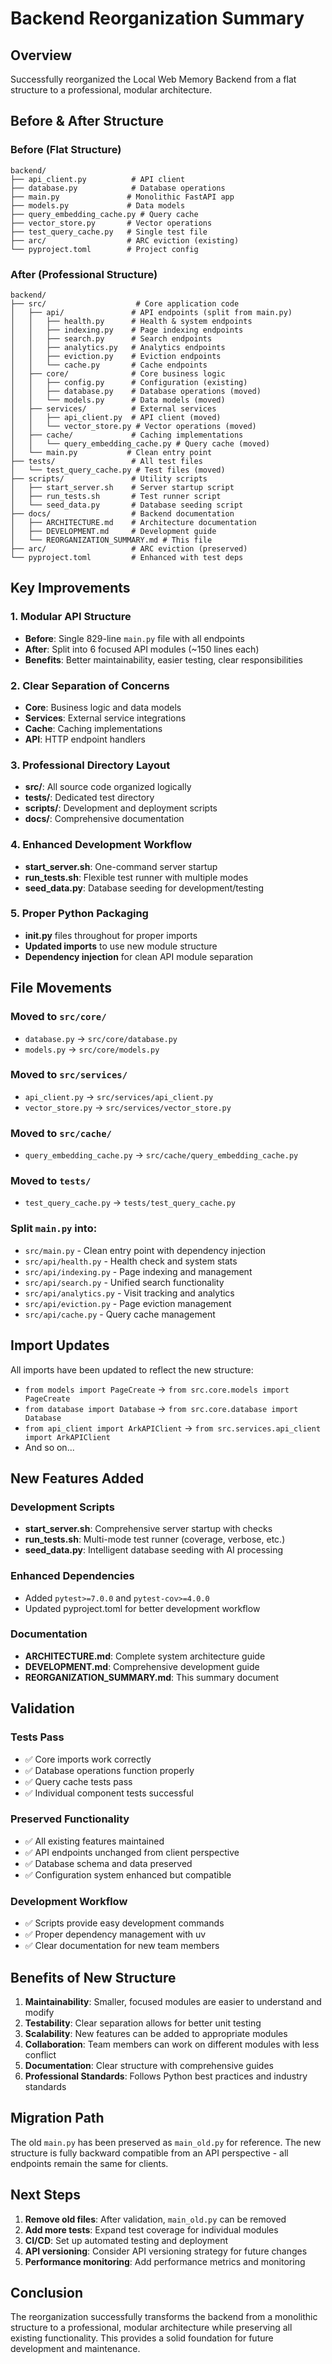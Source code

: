 # Backend Reorganization Summary

## Overview
Successfully reorganized the Local Web Memory Backend from a flat structure to a professional, modular architecture.

## Before & After Structure

### Before (Flat Structure)
```
backend/
├── api_client.py          # API client
├── database.py            # Database operations
├── main.py               # Monolithic FastAPI app
├── models.py             # Data models
├── query_embedding_cache.py # Query cache
├── vector_store.py       # Vector operations
├── test_query_cache.py   # Single test file
├── arc/                  # ARC eviction (existing)
└── pyproject.toml        # Project config
```

### After (Professional Structure)
```
backend/
├── src/                    # Core application code
│   ├── api/               # API endpoints (split from main.py)
│   │   ├── health.py      # Health & system endpoints
│   │   ├── indexing.py    # Page indexing endpoints
│   │   ├── search.py      # Search endpoints
│   │   ├── analytics.py   # Analytics endpoints
│   │   ├── eviction.py    # Eviction endpoints
│   │   └── cache.py       # Cache endpoints
│   ├── core/              # Core business logic
│   │   ├── config.py      # Configuration (existing)
│   │   ├── database.py    # Database operations (moved)
│   │   └── models.py      # Data models (moved)
│   ├── services/          # External services
│   │   ├── api_client.py  # API client (moved)
│   │   └── vector_store.py # Vector operations (moved)
│   ├── cache/             # Caching implementations
│   │   └── query_embedding_cache.py # Query cache (moved)
│   └── main.py           # Clean entry point
├── tests/                 # All test files
│   └── test_query_cache.py # Test files (moved)
├── scripts/               # Utility scripts
│   ├── start_server.sh    # Server startup script
│   ├── run_tests.sh       # Test runner script
│   └── seed_data.py       # Database seeding script
├── docs/                  # Backend documentation
│   ├── ARCHITECTURE.md    # Architecture documentation
│   ├── DEVELOPMENT.md     # Development guide
│   └── REORGANIZATION_SUMMARY.md # This file
├── arc/                   # ARC eviction (preserved)
└── pyproject.toml         # Enhanced with test deps
```

## Key Improvements

### 1. Modular API Structure
- **Before**: Single 829-line `main.py` file with all endpoints
- **After**: Split into 6 focused API modules (~150 lines each)
- **Benefits**: Better maintainability, easier testing, clear responsibilities

### 2. Clear Separation of Concerns
- **Core**: Business logic and data models
- **Services**: External service integrations  
- **Cache**: Caching implementations
- **API**: HTTP endpoint handlers

### 3. Professional Directory Layout
- **src/**: All source code organized logically
- **tests/**: Dedicated test directory
- **scripts/**: Development and deployment scripts
- **docs/**: Comprehensive documentation

### 4. Enhanced Development Workflow
- **start_server.sh**: One-command server startup
- **run_tests.sh**: Flexible test runner with multiple modes
- **seed_data.py**: Database seeding for development/testing

### 5. Proper Python Packaging
- **__init__.py** files throughout for proper imports
- **Updated imports** to use new module structure
- **Dependency injection** for clean API module separation

## File Movements

### Moved to `src/core/`
- `database.py` → `src/core/database.py`
- `models.py` → `src/core/models.py`

### Moved to `src/services/`
- `api_client.py` → `src/services/api_client.py`
- `vector_store.py` → `src/services/vector_store.py`

### Moved to `src/cache/`
- `query_embedding_cache.py` → `src/cache/query_embedding_cache.py`

### Moved to `tests/`
- `test_query_cache.py` → `tests/test_query_cache.py`

### Split `main.py` into:
- `src/main.py` - Clean entry point with dependency injection
- `src/api/health.py` - Health check and system stats
- `src/api/indexing.py` - Page indexing and management  
- `src/api/search.py` - Unified search functionality
- `src/api/analytics.py` - Visit tracking and analytics
- `src/api/eviction.py` - Page eviction management
- `src/api/cache.py` - Query cache management

## Import Updates

All imports have been updated to reflect the new structure:
- `from models import PageCreate` → `from src.core.models import PageCreate`
- `from database import Database` → `from src.core.database import Database`
- `from api_client import ArkAPIClient` → `from src.services.api_client import ArkAPIClient`
- And so on...

## New Features Added

### Development Scripts
- **start_server.sh**: Comprehensive server startup with checks
- **run_tests.sh**: Multi-mode test runner (coverage, verbose, etc.)
- **seed_data.py**: Intelligent database seeding with AI processing

### Enhanced Dependencies
- Added `pytest>=7.0.0` and `pytest-cov>=4.0.0`
- Updated pyproject.toml for better development workflow

### Documentation
- **ARCHITECTURE.md**: Complete system architecture guide
- **DEVELOPMENT.md**: Comprehensive development guide
- **REORGANIZATION_SUMMARY.md**: This summary document

## Validation

### Tests Pass
- ✅ Core imports work correctly
- ✅ Database operations function properly  
- ✅ Query cache tests pass
- ✅ Individual component tests successful

### Preserved Functionality
- ✅ All existing features maintained
- ✅ API endpoints unchanged from client perspective
- ✅ Database schema and data preserved
- ✅ Configuration system enhanced but compatible

### Development Workflow
- ✅ Scripts provide easy development commands
- ✅ Proper dependency management with uv
- ✅ Clear documentation for new team members

## Benefits of New Structure

1. **Maintainability**: Smaller, focused modules are easier to understand and modify
2. **Testability**: Clear separation allows for better unit testing
3. **Scalability**: New features can be added to appropriate modules
4. **Collaboration**: Team members can work on different modules with less conflict
5. **Documentation**: Clear structure with comprehensive guides
6. **Professional Standards**: Follows Python best practices and industry standards

## Migration Path

The old `main.py` has been preserved as `main_old.py` for reference. The new structure is fully backward compatible from an API perspective - all endpoints remain the same for clients.

## Next Steps

1. **Remove old files**: After validation, `main_old.py` can be removed
2. **Add more tests**: Expand test coverage for individual modules
3. **CI/CD**: Set up automated testing and deployment
4. **API versioning**: Consider API versioning strategy for future changes
5. **Performance monitoring**: Add performance metrics and monitoring

## Conclusion

The reorganization successfully transforms the backend from a monolithic structure to a professional, modular architecture while preserving all existing functionality. This provides a solid foundation for future development and maintenance.